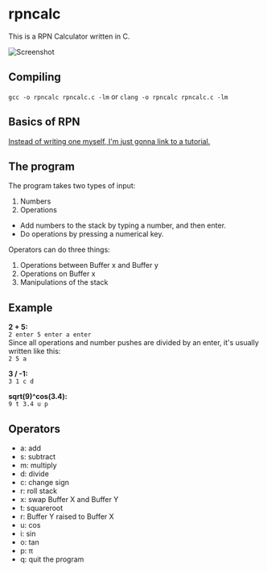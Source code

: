 # rpncalc

This is a RPN Calculator written in C.

![Screenshot](https://github.com/simonsolnes/rpncalc/raw/master/screenshot.png)

## Compiling

 

`gcc -o rpncalc rpncalc.c -lm`
or
`clang -o rpncalc rpncalc.c -lm`


## Basics of RPN

[Instead of writing one myself, I'm just gonna link to a tutorial.](http://www.lehigh.edu/~sgb2/rpnTutor.html)

## The program

The program takes two types of input:

1. Numbers
2. Operations

* Add numbers to the stack by typing a number, and then enter.
* Do operations by pressing a numerical key.

Operators can do three things:

1. Operations between Buffer x and Buffer y
2. Operations on Buffer x
3. Manipulations of the stack

## Example

**2 + 5:**  
`2 enter 5 enter a enter`  
Since all operations and number pushes are divided by an enter, it's usually written like this:  
`2 5 a`

**3 / -1:**  
`3 1 c d`

**sqrt(9)^cos(3.4):**  
`9 t 3.4 u p`

## Operators

* a: add
* s: subtract
* m: multiply
* d: divide
* c: change sign
* r: roll stack
* x: swap Buffer X and Buffer Y
* t: squareroot
* r: Buffer Y raised to Buffer X
* u: cos
* i: sin
* o: tan
* p: π
* q: quit the program
